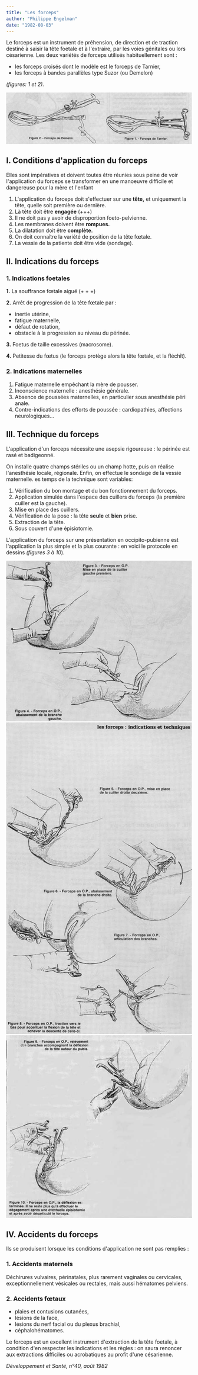 ```yaml
---
title: "Les forceps"
author: "Philippe Engelman"
date: "1982-08-03"
---
```


Le forceps est un instrument de préhension, de direction et de traction destiné à saisir la tête foetale et à l'extraire, par les voies génitales ou lors césarienne.
Les deux variétés de forceps utilisés habituellement sont :

*   les forceps croisés dont le modèle est le forceps de Tarnier,
*   les forceps à bandes parallèles type Suzor (ou Demelon)

_(figures: 1 et 2)._

![](i49-1.jpg)


## I. Conditions d'application **du forceps**

Elles sont impératives et doivent toutes être réunies sous peine de voir I'application du forceps se transformer en une manoeuvre difficile et dangereuse pour la mère et l'enfant

1.  L'application du forceps doit s'effectuer sur une **tête,** et uniquement la tête, quelle soit première ou dernière.
2.  Là tête doit être **engagée** (+++)
3.  Il ne doit pas y avoir de disproportion foeto-pelvienne.
4.  Les membranes doivent être **rompues.**
5.  La dilatation doit être **complète.**
6.  On doit connaître la variété de position de la tête fœtale.
7.  La vessie de la patiente doit être vide (sondage).

## II. Indications du forceps

### 1. Indications foetales

**1.** La souffrance fœtale aiguë (+ + +)

**2.** Arrêt de progression de la tête fœtale par :

*   inertie utérine,
*   fatigue maternelle,
*   défaut de rotation,
*   obstacle à la progression au niveau du périnée.

**3.** Foetus de taille excessives (macrosome).

**4.** Petitesse du fœtus (le forceps protège alors la tête fœtale, et la fléchît).

### 2. Indications maternelles

1.  Fatigue maternelle empêchant la mère de pousser.
2.  Inconscience maternelle : anesthésie générale.
3.  Absence de poussées maternelles, en particulier sous anesthésie péri anale.
4.  Contre-indications des efforts de poussée : cardiopathies, affections neurologiques...

## III. Technique du forceps

L'application d'un forceps nécessite une asepsie rigoureuse : le périnée est rasé et badigeonné.

On installe quatre champs stériles ou un champ hotte, puis on réalise l'anesthésie locale, régionale. Enfin, on effectue le sondage de la vessie maternelle. es temps de la technique sont variables:

1.  Vérification du bon montage et du bon fonctionnement du forceps.
2.  Application simulée dans l'espace des cuillers du forceps (la première cuiller est la gauche).
3.  Mise en place des cuillers.
4.  Vérification de la pose : la tête **seule** et **bien** prise.
5.  Extraction de la tête.
6.  Sous couvert d'une épisiotomie.

L'application du forceps sur une présentation en occipito-pubienne est l'application la plus simple et la plus courante : en voici le protocole en dessins _(figures 3 à 10_).

![](i49-2.jpg)
![](i49-3.jpg)
![](i49-4.jpg)


## IV. Accidents du forceps

Ils se produisent lorsque les conditions d'application ne sont pas remplies :

### **1.** Accidents maternels

Déchirures vulvaires, périnatales, plus rarement vaginales ou cervicales, exceptionnellement vésicales ou rectales, mais aussi hématomes pelviens.

### 2. Accidents fœtaux

*   plaies et contusions cutanées,
*   lésions de la face,
*   lésions du nerf facial ou du plexus brachial,
*   céphalohématomes.

Le forceps est un excellent instrument d'extraction de la tête foetale, à condition d'en respecter les indications et les règles : on saura renoncer aux extractions difficiles ou acrobatiques au profit d'une césarienne.

_Développement et Santé, n°40, août 1982_